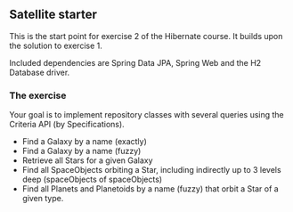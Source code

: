 ## Satellite starter

This is the start point for exercise 2 of the Hibernate course.
It builds upon the solution to exercise 1.

Included dependencies are Spring Data JPA, Spring Web and the H2 Database driver.

### The exercise

Your goal is to implement repository classes with several queries using the Criteria API (by Specifications).

- Find a Galaxy by a name (exactly)
- Find a Galaxy by a name (fuzzy)
- Retrieve all Stars for a given Galaxy
- Find all SpaceObjects orbiting a Star, including indirectly up to 3 levels deep (spaceObjects of spaceObjects)
- Find all Planets and Planetoids by a name (fuzzy) that orbit a Star of a given type.